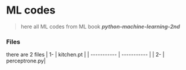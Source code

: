 # ML codes 

> here all ML codes from ML book ***python-machine-learning-2nd*** 

### Files 
  there are 2 files
  | 1- | kitchen.pt |
  | ----------- | ----------- |
  | 2- | perceptrone.py|

